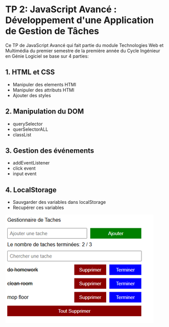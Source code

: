 # TP 2: JavaScript Avancé : Développement d'une Application de Gestion de Tâches
Ce TP de JavaScript Avancé qui fait partie du module Technologies Web et Multimédia du premier semestre de la première année du Cycle Ingénieur en Génie Logiciel se base sur 4 parties:

## 1. HTML et CSS
- Manipuler des elements HTMl
- Manipuler des attributs HTMl
- Ajouter des styles
## 2. Manipulation du DOM
- querySelector
- querSelectorALL
- classList
## 3. Gestion des événements
- addEventListener
- click event
- input event
## 4. LocalStorage
- Sauvgarder des variables dans localStorage
- Recupérer ces variables

![image alt](https://github.com/Mhenni12/TP2/blob/master/Screenshot.png?raw=true)
